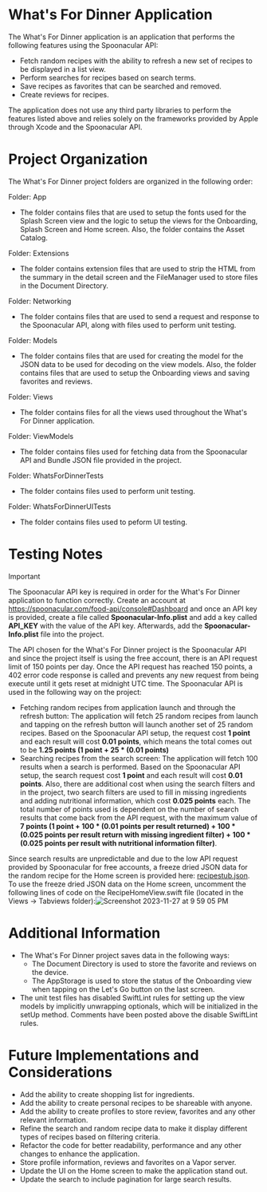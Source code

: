 # What's For Dinner Application
The What's For Dinner application is an application that performs the following features using the Spoonacular API:
- Fetch random recipes with the ability to refresh a new set of recipes to be displayed in a list view.
- Perform searches for recipes based on search terms.
- Save recipes as favorites that can be searched and removed.
- Create reviews for recipes.

The application does not use any third party libraries to perform the features listed above and relies solely on the frameworks provided by Apple through Xcode and the Spoonacular API.

# Project Organization

The What's For Dinner project folders are organized in the following order:

Folder: App
- The folder contains files that are used to setup the fonts used for the Splash Screen view and the logic to setup the views for the Onboarding, Splash Screen and Home screen. Also, the folder contains the Asset Catalog.

Folder: Extensions
- The folder contains extension files that are used to strip the HTML from the summary in the detail screen and the FileManager used to store files in the Document Directory.

Folder: Networking
- The folder contains files that are used to send a request and response to the Spoonacular API, along with files used to perform unit testing.

Folder: Models
- The folder contains files that are used for creating the model for the JSON data to be used for decoding on the view models. Also, the folder contains files that are used to setup the Onboarding views and saving favorites and reviews.

Folder: Views
- The folder contains files for all the views used throughout the What's For Dinner application.

Folder: ViewModels
- The folder contains files used for fetching data from the Spoonacular API and Bundle JSON file provided in the project.

Folder: WhatsForDinnerTests
- The folder contains files used to perform unit testing.

Folder: WhatsForDinnerUITests
- The folder contains files used to peform UI testing.

# Testing Notes

> [!IMPORTANT]
> The Spoonacular API key is required in order for the What's For Dinner application to function correctly. Create an account at https://spoonacular.com/food-api/console#Dashboard and once an API key is provided, create a file called **Spoonacular-Info.plist** and add a key called **API_KEY** with the value of the API key. Afterwards, add the **Spoonacular-Info.plist** file into the project.

The API chosen for the What's For Dinner project is the Spoonacular API and since the project itself is using the free account, there is an API request limit of 150 points per day. Once the API request has reached 150 points, a 402 error code response is called and prevents any new request from being execute until it gets reset at midnight UTC time. The Spoonacular API is used in the following way on the project:

* Fetching random recipes from application launch and through the refresh button: The application will fetch 25 random recipes from launch and tapping on the refresh button will launch another set of 25 random recipes. Based on the Spoonacular API setup, the request cost **1 point** and each result will cost **0.01 points**, which means the total comes out to be **1.25 points (1 point + 25 * (0.01 points)**
* Searching recipes from the search screen: The application will fetch 100 results when a search is performed. Based on the Spoonacular API setup, the search request cost **1 point** and each result will cost **0.01 points**. Also, there are additional cost when using the search filters and in the project, two search filters are used to fill in missing ingredients and adding nutritional information, which cost **0.025 points** each. The total number of points used is dependent on the number of search results that come back from the API request, with the maximum value of **7 points (1 point + 100 * (0.01 points per result returned) + 100 * (0.025 points per result return with missing ingredient filter) + 100 * (0.025 points per result with nutritional information filter)**.

Since search results are unpredictable and due to the low API request provided by Spoonacular for free accounts, a freeze dried JSON data for the random recipe for the Home screen is provided here: [recipestub.json](https://github.com/jp387/capstone/files/13484038/recipestub.json). To use the freeze dried JSON data on the Home screen, uncomment the following lines of code on the RecipeHomeView.swift file (located in the Views -> Tabviews folder):![Screenshot 2023-11-27 at 9 59 05 PM](https://github.com/jp387/capstone/assets/141362328/382b526a-c43e-47b8-b53b-5c4686637b54)

# Additional Information

- The What's For Dinner project saves data in the following ways:
  - The Document Directory is used to store the favorite and reviews on the device.
  - The AppStorage is used to store the status of the Onboarding view when tapping on the Let's Go button on the last screen.
- The unit test files has disabled SwiftLint rules for setting up the view models by implicitly unwrapping optionals, which will be initialized in the setUp method. Comments have been posted above the disable SwiftLint rules.

# Future Implementations and Considerations

- Add the ability to create shopping list for ingredients.
- Add the ability to create personal recipes to be shareable with anyone.
- Add the ability to create profiles to store review, favorites and any other relevant information.
- Refine the search and random recipe data to make it display different types of recipes based on filtering criteria.
- Refactor the code for better readability, performance and any other changes to enhance the application.
- Store profile information, reviews and favorites on a Vapor server.
- Update the UI on the Home screen to make the application stand out.
- Update the search to include pagination for large search results.
